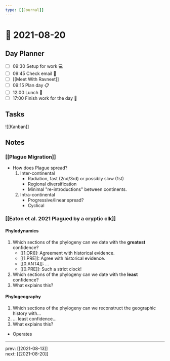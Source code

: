 ```yaml
---
type: [[Journal]]
---
```


# 📆 2021-08-20

## Day Planner
- [ ] 09:30 Setup for work 💻
- [ ] 09:45 Check email 📧
- [ ] [[Meet With Ravneet]]
- [ ] 09:15 Plan day 📋
- [ ] 12:00 Lunch 🍙
- [ ] 17:00 Finish work for the day 🎉

## Tasks

![[Kanban]]

## Notes

### [[Plague Migration]]
- How does Plague spread?
	1. Inter-continental
		- Radiation, fast (2nd/3rd) or possibly slow (1st)
		- Regional diversification
		- Minimal "re-introductions" between continents.
	2. Intra-continental
		- Progressive/linear spread?
		- Cyclical 

### [[Eaton et al. 2021 Plagued by a cryptic clk]]

#### Phylodynamics

1. Which sections of the phylogeny can we date with the **greatest** confidence? 
	- [[1.ORI]]: Agreement with historical evidence.
	- [[1.PRE]]: Agree with historical evidence.
	- [[0.ANT4]]: ...
	- [[0.PRE]]: Such a strict clock!
1. Which sections of the phylogeny can we date with the **least** confidence? 
2. What explains this?

#### Phylogeography

1. Which sections of the phylogeny can we reconstruct the geographic history with...
2. ... least confidence...
3. What explains this?

- Operates

---

prev: [[2021-08-13]]  
next: [[2021-08-20]]  